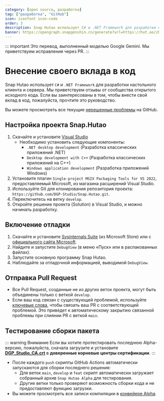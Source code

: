 ```yaml
---
category: [open source, разработка]
tag: ["разработка", "GitHub"]
icon: iconfont icon-code
order: 3
description: Snap Hutao использует C# и .NET Framework для разработки настольного клиента и сервера. Мы приветствуем отзывы от сообщества открытого исходного кода. Если вы хотите внести свой вклад в код, пожалуйста, прочтите это руководство.
banner: https://opengraph.snapgenshin.cn/generate?url=https://hut.ao/zh/development/contribute.html
---
```


::: important
Это перевод, выполненный моделью Google Gemini. Мы приветствуем исправления через PR.
:::

# Внесение своего вклада в код

Snap Hutao использует `C#` и `.NET Framework` для разработки настольного клиента и сервера. Мы приветствуем отзывы от сообщества открытого исходного кода. Если вы заинтересованы в том, чтобы внести свой вклад в код, пожалуйста, прочтите это руководство.

Вы можете просмотреть все текущие [нерешенные проблемы](https://github.com/DGP-Studio/Snap.Hutao/issues?q=is%3Aissue%20is%3Aopen%20-label%3A%E5%B7%B2%E5%AE%8C%E6%88%90) на GitHub.

## <HopeIcon icon="iconfont icon-visual-studio" size="1.5rem" color="rgb(193,142,241)" /> Настройка проекта Snap.Hutao

1. Скачайте и установите [Visual Studio](https://visualstudio.microsoft.com/downloads/)
   - Необходимо установить следующие компоненты:
     - `.NET desktop development` (Разработка классических приложений .NET)
     - `Desktop development with C++` (Разработка классических приложений на C++)
     - `Windows application development` (Разработка приложений Windows)
2. Установите плагин `Single-project MSIX Packaging Tools for VS 2022`, предоставляемый Microsoft, из магазина расширений Visual Studio.
3. Используйте Git для клонирования репозитория проекта: `https://github.com/DGP-Studio/Snap.Hutao.git`.
4. Переключитесь на ветку `develop`.
5. Откройте решение проекта (Solution) в Visual Studio, и можно начинать разработку.

## <HopeIcon icon="iconfont icon-debug" size="1.5rem" color="rgb(73,156,84)" /> Включение отладки

1. Скачайте и установите [Sysinternals Suite](https://www.microsoft.com/store/productid/9P7KNL5RWT25) (из Microsoft Store) или с [официального сайта Microsoft](https://learn.microsoft.com/zh-cn/sysinternals/downloads/sysinternals-suite).
2. Найдите и запустите `DebugView` (в меню «Пуск» или в распакованных файлах).
3. Запустите основную программу Snap Hutao.
4. Наблюдайте за отладочной информацией, выводимой `DebugView`.

## <HopeIcon icon="iconfont icon-pull-request" size="1.5rem" color="rgb(130,80,223)"/> Отправка Pull Request

- Все Pull Request, созданные не из других веток проекта, могут быть объединены только с веткой `develop`.
- Если ваш код связан с существующей проблемой, используйте [ключевые слова](https://docs.github.com/en/get-started/writing-on-github/working-with-advanced-formatting/using-keywords-in-issues-and-pull-requests), чтобы связать ваш PR с соответствующей проблемой. Это приведет к автоматическому закрытию связанной проблемы при слиянии PR с веткой `main`.

## <HopeIcon icon="iconfont icon-build-package" size="1.5rem" color="rgb(254,189,105)" /> Тестирование сборки пакета

::: warning Внимание
Если вы хотите протестировать последнюю Alpha-версию, пожалуйста, сначала загрузите и установите [**DGP_Studio_CA.crt**](https://github.com/DGP-Automation/Hutao-Auto-Release/releases/download/certificate-ca/DGP_Studio_CA.crt) в **доверенные корневые центры сертификации**.
:::

- После каждого `push` скрипты GitHub Actions автоматически запускаются для сборки последнего решения:
  - Для веток `main`, `develop` и `feat` скрипт автоматически загружает собранный архив `Snap Hutao Alpha` для тестирования.
  - Другие ветки только проверяют возможность сборки кода и не предоставляют функцию загрузки.
- Вы можете просмотреть все записи компиляции в [конвейере Alpha](https://github.com/DGP-Studio/Snap.Hutao/actions/workflows/alpha.yml).
